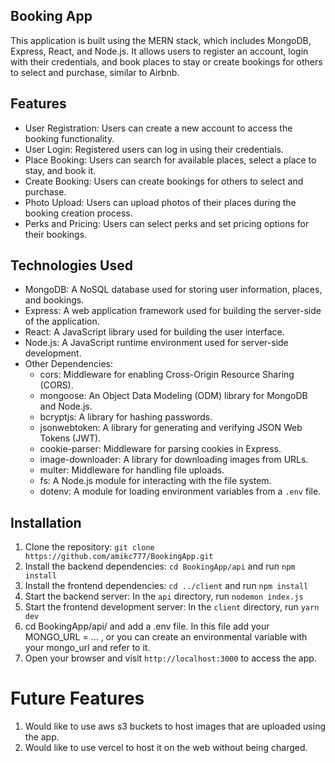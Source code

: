 ## Booking App

This application is built using the MERN stack, which includes MongoDB, Express, React, and Node.js. It allows users to register an account, login with their credentials, and book places to stay or create bookings for others to select and purchase, similar to Airbnb.

## Features

- User Registration: Users can create a new account to access the booking functionality.
- User Login: Registered users can log in using their credentials.
- Place Booking: Users can search for available places, select a place to stay, and book it.
- Create Booking: Users can create bookings for others to select and purchase.
- Photo Upload: Users can upload photos of their places during the booking creation process.
- Perks and Pricing: Users can select perks and set pricing options for their bookings.

## Technologies Used

- MongoDB: A NoSQL database used for storing user information, places, and bookings.
- Express: A web application framework used for building the server-side of the application.
- React: A JavaScript library used for building the user interface.
- Node.js: A JavaScript runtime environment used for server-side development.
- Other Dependencies:
  - cors: Middleware for enabling Cross-Origin Resource Sharing (CORS).
  - mongoose: An Object Data Modeling (ODM) library for MongoDB and Node.js.
  - bcryptjs: A library for hashing passwords.
  - jsonwebtoken: A library for generating and verifying JSON Web Tokens (JWT).
  - cookie-parser: Middleware for parsing cookies in Express.
  - image-downloader: A library for downloading images from URLs.
  - multer: Middleware for handling file uploads.
  - fs: A Node.js module for interacting with the file system.
  - dotenv: A module for loading environment variables from a `.env` file.


## Installation

1. Clone the repository: `git clone https://github.com/amikc777/BookingApp.git`
2. Install the backend dependencies: `cd BookingApp/api` and run `npm install`
3. Install the frontend dependencies: `cd ../client` and run `npm install`
4. Start the backend server: In the `api` directory, run `nodemon index.js`
5. Start the frontend development server: In the `client` directory, run `yarn dev`
6. cd BookingApp/api/ and add a .env file. In this file add your MONGO_URL = ... , or you can create an environmental variable with your mongo_url and refer to it. 
7. Open your browser and visit `http://localhost:3000` to access the app.

# Future Features

1. Would like to use aws s3 buckets to host images that are uploaded using the app. 
2. Would like to use vercel to host it on the web without being charged.
